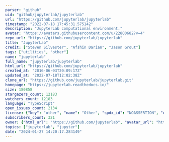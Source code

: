 ```yaml
---
parser: "github"
uid: "github/jupyterlab/jupyterlab"
url: "https://github.com/jupyterlab/jupyterlab"
timestamp: "2022-07-18 17:45:31.575142"
description: "JupyterLab computational environment."
avatar: "https://avatars.githubusercontent.com/u/22800682?v=4"
repo_url: "https://github.com/jupyterlab/jupyterlab"
title: "JupyterLab"
credit: ["Steven Silvester", "Afshin Darian", "Jason Grout"]
tags: ["utilities", "other"]
name: "jupyterlab"
full_name: "jupyterlab/jupyterlab"
html_url: "https://github.com/jupyterlab/jupyterlab"
created_at: "2016-06-03T20:09:17Z"
updated_at: "2022-07-18T12:02:38Z"
clone_url: "https://github.com/jupyterlab/jupyterlab.git"
homepage: "https://jupyterlab.readthedocs.io/"
size: 180858
stargazers_count: 12183
watchers_count: 12183
language: "TypeScript"
open_issues_count: 2134
license: {"key": "other", "name": "Other", "spdx_id": "NOASSERTION", "url": null, "node_id": "MDc6TGljZW5zZTA="}
subscribers_count: 321
owner: {"html_url": "https://github.com/jupyterlab", "avatar_url": "https://avatars.githubusercontent.com/u/22800682?v=4", "login": "jupyterlab", "type": "Organization"}
topics: ["jupyterlab", "jupyter"]
date: "2024-01-27 14:20:17.284149"
---
```

